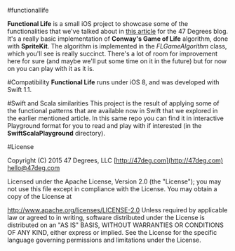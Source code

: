 #functionallife

**Functional Life** is a small iOS project to showcase some of the functionalities that we've talked about in [this article](http://www.47deg.com) for the 47 Degrees blog. It's a really basic implementation of **Conway's Game of Life** algorithm, done with **SpriteKit**. The algorithm is implemented in the *FLGameAlgorithm* class, which you'll see is really succinct. There's a lot of room for improvement here for sure (and maybe we'll put some time on it in the future) but for now on you can play with it as it is.

#Compatibility
**Functional Life** runs under iOS 8, and was developed with Swift 1.1.

#Swift and Scala similarities
This project is the result of applying some of the functional patterns that are available now in Swift that we explored in the earlier mentioned article. In this same repo you can find it in interactive Playground format for you to read and play with if interested (in the **SwiftScalaPlayground** directory).

#License

Copyright (C) 2015 47 Degrees, LLC [http://47deg.com](http://47deg.com) [hello@47deg.com](mailto:hello@47deg.com)

Licensed under the Apache License, Version 2.0 (the "License"); you may not use this file except in compliance with the License. You may obtain a copy of the License at

http://www.apache.org/licenses/LICENSE-2.0 Unless required by applicable law or agreed to in writing, software distributed under the License is distributed on an "AS IS" BASIS, WITHOUT WARRANTIES OR CONDITIONS OF ANY KIND, either express or implied. See the License for the specific language governing permissions and limitations under the License.